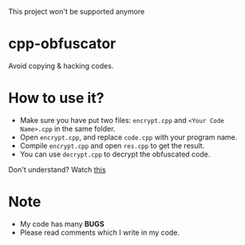 This project won't be supported anymore

# cpp-obfuscator

Avoid copying & hacking codes.


# How to use it?
- Make sure you have put two files: ``encrypt.cpp`` and ``<Your Code Name>.cpp`` in the same folder.
- Open ``encrypt.cpp``, and replace ``code.cpp`` with your program name.
- Compile ``encrypt.cpp`` and open ``res.cpp`` to get the result.
- You can use ``decrypt.cpp`` to decrypt the obfuscated code.

Don't understand? Watch [this](https://www.youtube.com/watch?v=4RffLMIKorE)

# Note
- My code has many **BUGS**
- Please read comments which I write in my code.
